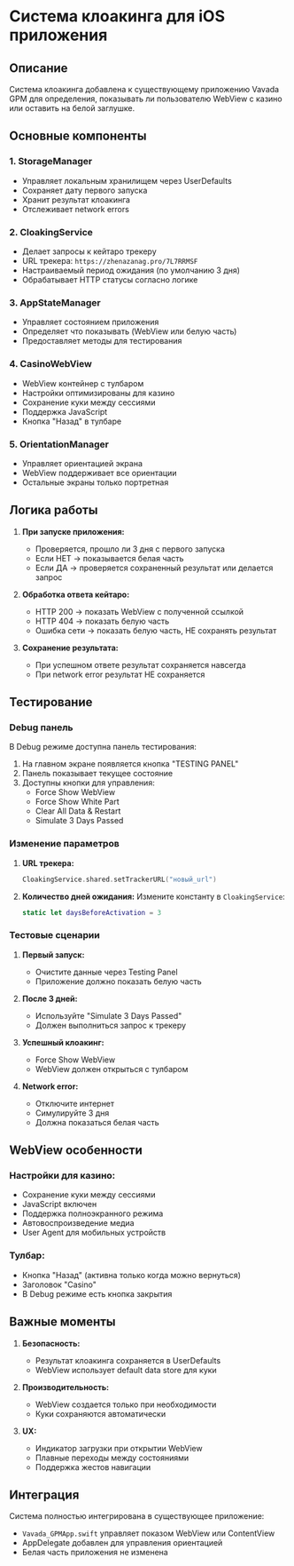 # Система клоакинга для iOS приложения

## Описание

Система клоакинга добавлена к существующему приложению Vavada GPM для определения, показывать ли пользователю WebView с казино или оставить на белой заглушке.

## Основные компоненты

### 1. StorageManager
- Управляет локальным хранилищем через UserDefaults
- Сохраняет дату первого запуска
- Хранит результат клоакинга
- Отслеживает network errors

### 2. CloakingService
- Делает запросы к кейтаро трекеру
- URL трекера: `https://zhenazanag.pro/7L7RRMSF`
- Настраиваемый период ожидания (по умолчанию 3 дня)
- Обрабатывает HTTP статусы согласно логике

### 3. AppStateManager
- Управляет состоянием приложения
- Определяет что показывать (WebView или белую часть)
- Предоставляет методы для тестирования

### 4. CasinoWebView
- WebView контейнер с тулбаром
- Настройки оптимизированы для казино
- Сохранение куки между сессиями
- Поддержка JavaScript
- Кнопка "Назад" в тулбаре

### 5. OrientationManager
- Управляет ориентацией экрана
- WebView поддерживает все ориентации
- Остальные экраны только портретная

## Логика работы

1. **При запуске приложения:**
   - Проверяется, прошло ли 3 дня с первого запуска
   - Если НЕТ → показывается белая часть
   - Если ДА → проверяется сохраненный результат или делается запрос

2. **Обработка ответа кейтаро:**
   - HTTP 200 → показать WebView с полученной ссылкой
   - HTTP 404 → показать белую часть
   - Ошибка сети → показать белую часть, НЕ сохранять результат

3. **Сохранение результата:**
   - При успешном ответе результат сохраняется навсегда
   - При network error результат НЕ сохраняется

## Тестирование

### Debug панель

В Debug режиме доступна панель тестирования:
1. На главном экране появляется кнопка "TESTING PANEL"
2. Панель показывает текущее состояние
3. Доступны кнопки для управления:
   - Force Show WebView
   - Force Show White Part
   - Clear All Data & Restart
   - Simulate 3 Days Passed

### Изменение параметров

1. **URL трекера:**
   ```swift
   CloakingService.shared.setTrackerURL("новый_url")
   ```

2. **Количество дней ожидания:**
   Измените константу в `CloakingService`:
   ```swift
   static let daysBeforeActivation = 3
   ```

### Тестовые сценарии

1. **Первый запуск:**
   - Очистите данные через Testing Panel
   - Приложение должно показать белую часть

2. **После 3 дней:**
   - Используйте "Simulate 3 Days Passed"
   - Должен выполниться запрос к трекеру

3. **Успешный клоакинг:**
   - Force Show WebView
   - WebView должен открыться с тулбаром

4. **Network error:**
   - Отключите интернет
   - Симулируйте 3 дня
   - Должна показаться белая часть

## WebView особенности

### Настройки для казино:
- Сохранение куки между сессиями
- JavaScript включен
- Поддержка полноэкранного режима
- Автовоспроизведение медиа
- User Agent для мобильных устройств

### Тулбар:
- Кнопка "Назад" (активна только когда можно вернуться)
- Заголовок "Casino"
- В Debug режиме есть кнопка закрытия

## Важные моменты

1. **Безопасность:**
   - Результат клоакинга сохраняется в UserDefaults
   - WebView использует default data store для куки

2. **Производительность:**
   - WebView создается только при необходимости
   - Куки сохраняются автоматически

3. **UX:**
   - Индикатор загрузки при открытии WebView
   - Плавные переходы между состояниями
   - Поддержка жестов навигации

## Интеграция

Система полностью интегрирована в существующее приложение:
- `Vavada_GPMApp.swift` управляет показом WebView или ContentView
- AppDelegate добавлен для управления ориентацией
- Белая часть приложения не изменена 